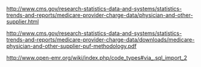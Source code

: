 http://www.cms.gov/research-statistics-data-and-systems/statistics-trends-and-reports/medicare-provider-charge-data/physician-and-other-supplier.html

http://www.cms.gov/research-statistics-data-and-systems/statistics-trends-and-reports/medicare-provider-charge-data/downloads/medicare-physician-and-other-supplier-puf-methodology.pdf

http://www.open-emr.org/wiki/index.php/code_types#via_.sql_import_2

